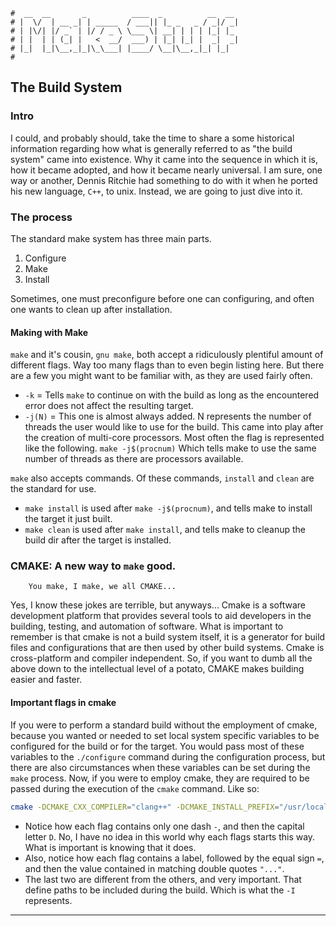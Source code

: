 ```text
#  __  __       _          ____  _          __  __
# |  \/  | __ _| | _____  / ___|| |_ _   _ / _|/ _|
# | |\/| |/ _` | |/ / _ \ \___ \| __| | | | |_| |_
# | |  | | (_| |   <  __/  ___) | |_| |_| |  _|  _|
# |_|  |_|\__,_|_|\_\___| |____/ \__|\__,_|_| |_|
#
```

## The Build System

### Intro

I could, and probably should, take the time to share a some historical information regarding how what is
generally referred to as "the build system" came into existence. Why it came into the sequence in which it
is, how it became adopted, and how it became nearly universal. I am sure, one way or another, Dennis Ritchie
had something to do with it when he ported his new language, `C++`, to unix. Instead, we are going to just
dive into it.

### The process

The standard make system has three main parts.

1. Configure
2. Make
3. Install

Sometimes, one must preconfigure before one can configuring, and often one wants to clean up after
installation.

#### Making with Make

`make` and it's cousin, `gnu make`, both accept a ridiculously plentiful amount of different flags. Way too
many flags than to even begin listing here. But there are a few you might want to be familiar with, as they
are used fairly often.

* `-k` = Tells `make` to continue on with the build as long as the encountered error does not affect the
	resulting target.
* `-j(N)` = This one is almost always added. N represents the number of threads the user would like to use for
	the build. This came into play after the creation of multi-core processors. Most often the flag is
	represented like the following. `make -j$(procnum)` Which tells make to use the same number of threads as
	there are processors available.

`make` also accepts commands. Of these commands, `install` and `clean` are the standard for use.

* `make install` is used after `make -j$(procnum)`, and tells make to install the target it just built.
* `make clean` is used after `make install`, and tells make to cleanup the build dir after the target is installed.

### CMAKE: A new way to `make` good.

		You make, I make, we all CMAKE...

Yes, I know these jokes are terrible, but anyways... Cmake is a software development platform that provides
several tools to aid developers in the building, testing, and automation of software. What is important to
remember is that cmake is not a build system itself, it is a generator for build files and configurations that
are then used by other build systems. Cmake is cross-platform and compiler independent. So, if you want to dumb
all the above down to the intellectual level of a potato, CMAKE makes building easier and faster.

#### Important flags in cmake

If you were to perform a standard build without the employment of cmake, because you wanted or needed to set local
system specific variables to be configured for the build or for the target. You would pass most of these variables to
the `./configure` command during the configuration process, but there are also circumstances when these
variables can be set during the `make` process. Now, if you were to employ cmake, they are required to be
passed during the execution of the `cmake` command. Like so:

```bash
cmake -DCMAKE_CXX_COMPILER="clang++" -DCMAKE_INSTALL_PREFIX="/usr/local" -DCMAKE_INSTALL_SYSCONFDIR="/etc" -DCMAKE_CXX_FLAGS="-I/usr/local/include" -DCMAKE_CXX_FLAGS="-I/usr/local/include/inotify" .
```

- Notice how each flag contains only one dash `-`, and then the capital letter `D`. No, I have no idea in this
world why each flags starts this way. What is important is knowing that it does.
- Also, notice how each flag contains a label, followed by the equal sign `=`, and then the value contained in
	matching double quotes `"..."`.
- The last two are different from the others, and very important. That define paths to be included during the
	build. Which is what the `-I` represents.


-----
